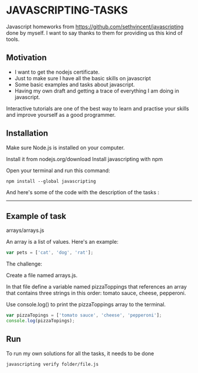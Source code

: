 # JAVASCRIPTING-TASKS

Javascript homeworks from https://github.com/sethvincent/javascripting done by myself. I want to say thanks to them for providing us this kind of tools.


## Motivation

* I want to get the nodejs certificate.
* Just to make sure I have all the basic skills on javascript
* Some basic examples and tasks about javascript.
* Having my own draft and getting a trace of everything I am doing in javascript.

Interactive tutorials are one of the best way to learn and practise your skills and improve yourself as a good programmer.


## Installation


Make sure Node.js is installed on your computer.

Install it from nodejs.org/download
Install javascripting with npm

Open your terminal and run this command:

```
npm install --global javascripting
```

And here's some of the code with the description of the tasks :

-------------------
## Example of task

arrays/arrays.js

An array is a list of values. Here's an example:

```javascript
var pets = ['cat', 'dog', 'rat'];
```

The challenge:

Create a file named arrays.js.

In that file define a variable named pizzaToppings that references an array that contains three strings in this order: tomato sauce, cheese, pepperoni.

Use console.log() to print the pizzaToppings array to the terminal.



```javascript
var pizzaTopings = ['tomato sauce', 'cheese', 'pepperoni'];
console.log(pizzaTopings);
```
## Run

To run my own solutions for all the tasks, it needs to be done

```
javascripting verify folder/file.js
```
